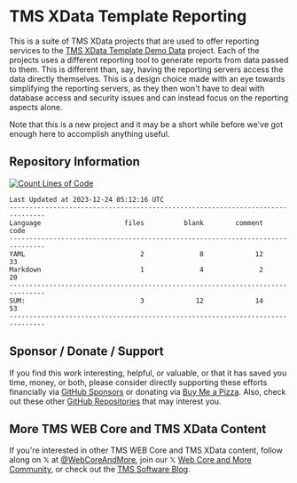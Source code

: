 # TMS XData Template Reporting
This is a suite of TMS XData projects that are used to offer reporting services to the [TMS XData Template Demo Data](https://github.com/500Foods/TMS-XData-TemplateDemoData) project.  Each of the projects uses a different reporting tool to generate reports from data passed to them.  This is different than, say, having the reporting servers access the data directly themselves.  This is a design choice made with an eye towards simplifying the reporting servers, as they then won't have to deal with database access and security issues and can instead focus on the reporting aspects alone.

Note that this is a new project and it may be a short while before we've got enough here to accomplish anything useful.  

## Repository Information
[![Count Lines of Code](https://github.com/500Foods/TMS-XData-TemplateReporting/actions/workflows/main.yml/badge.svg)](https://github.com/500Foods/TMS-XData-TemplateReporting/actions/workflows/main.yml)
<!--CLOC-START -->
```
Last Updated at 2023-12-24 05:12:16 UTC
-------------------------------------------------------------------------------
Language                     files          blank        comment           code
-------------------------------------------------------------------------------
YAML                             2              8             12             33
Markdown                         1              4              2             20
-------------------------------------------------------------------------------
SUM:                             3             12             14             53
-------------------------------------------------------------------------------
```
<!--CLOC-END-->

## Sponsor / Donate / Support
If you find this work interesting, helpful, or valuable, or that it has saved you time, money, or both, please consider directly supporting these efforts financially via [GitHub Sponsors](https://github.com/sponsors/500Foods) or donating via [Buy Me a Pizza](https://www.buymeacoffee.com/andrewsimard500). Also, check out these other [GitHub Repositories](https://github.com/500Foods?tab=repositories&q=&sort=stargazers) that may interest you.

## More TMS WEB Core and TMS XData Content
If you're interested in other TMS WEB Core and TMS XData content, follow along on 𝕏 at [@WebCoreAndMore](https://x.com/WebCoreAndMore), join our 𝕏 [Web Core and More Community](https://twitter.com/i/communities/1683267402384183296), or check out the [TMS Software Blog](https://www.tmssoftware.com/site/blog.asp).

